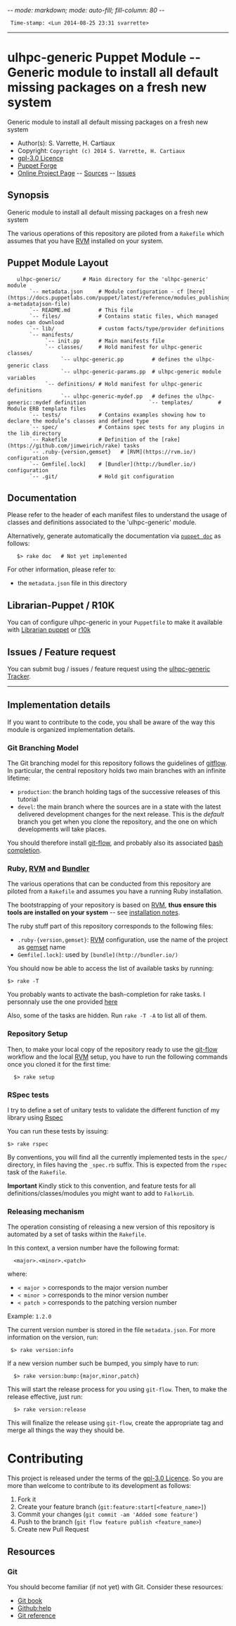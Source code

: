 -*- mode: markdown; mode: auto-fill; fill-column: 80 -*-

     Time-stamp: <Lun 2014-08-25 23:31 svarrette>

-------------------------------------------

# ulhpc-generic Puppet Module -- Generic module to install all default missing packages on a fresh new system

Generic module to install all default missing packages on a fresh new system

* Author(s): S. Varrette, H. Cartiaux
* Copyright: `Copyright (c) 2014 S. Varrette, H. Cartiaux`  
* [gpl-3.0 Licence](LICENSE)
* [Puppet Forge](https://forge.puppetlabs.com/)
* [Online Project Page](https://github.com/ULHPC/puppet-generic)  -- [Sources](https://github.com/ULHPC/puppet-generic) -- [Issues](https://github.com/ULHPC/puppet-generic/issues)

## Synopsis

Generic module to install all default missing packages on a fresh new system

The various operations of this repository are piloted from a `Rakefile` which
assumes that you have [RVM](https://rvm.io/) installed on your system.

## Puppet Module Layout

       ulhpc-generic/       # Main directory for the 'ulhpc-generic' module
           `-- metadata.json     # Module configuration - cf [here](https://docs.puppetlabs.com/puppet/latest/reference/modules_publishing.html#write-a-metadatajson-file)
           `-- README.md         # This file
           `-- files/            # Contains static files, which managed nodes can download
           `-- lib/              # custom facts/type/provider definitions
           `-- manifests/
                `-- init.pp      # Main manifests file
                `-- classes/     # Hold manifest for ulhpc-generic classes/
                     `-- ulhpc-generic.pp         # defines the ulhpc-generic class
                     `-- ulhpc-generic-params.pp  # ulhpc-generic module variables 
                `-- definitions/ # Hold manifest for ulhpc-generic definitions
                     `-- ulhpc-generic-mydef.pp   # defines the ulhpc-generic::mydef definition                    `-- templates/        # Module ERB template files
           `-- tests/            # Contains examples showing how to declare the module’s classes and defined type
           `-- spec/             # Contains spec tests for any plugins in the lib directory
           `-- Rakefile          # Definition of the [rake](https://github.com/jimweirich/rake) tasks
           `-- .ruby-{version,gemset}   # [RVM](https://rvm.io/) configuration
           `-- Gemfile[.lock]    # [Bundler](http://bundler.io/) configuration
           `-- .git/             # Hold git configuration

## Documentation

Please refer to the header of each manifest files to understand the usage of
classes and definitions associated to the 'ulhpc-generic' module.
 
Alternatively, generate automatically the documentation via
[`puppet doc`](http://docs.puppetlabs.com/man/doc.html) as follows:  

       $> rake doc   # Not yet implemented
       
For other information, please refer to:

* the `metadata.json` file in this directory 

## Librarian-Puppet / R10K

You can of configure ulhpc-generic in your `Puppetfile` to make it
available with [Librarian puppet](http://librarian-puppet.com/) or [r10k](https://github.com/adrienthebo/r10k)

## Issues / Feature request

You can submit bug / issues / feature request using the 
[ulhpc-generic Tracker](https://github.com/ULHPC/puppet-generic/issues). 

-------------------------

## Implementation details

If you want to contribute to the code, you shall be aware of the way this module
is organized implementation details.   

### Git Branching Model

The Git branching model for this repository follows the guidelines of
[gitflow](http://nvie.com/posts/a-successful-git-branching-model/).  
In particular, the central repository holds two main branches with an infinite
lifetime:  

* `production`: the branch holding
  tags of the successive releases of this tutorial 
* `devel`: the main branch
  where the sources are in a state with the latest delivered development changes 
  for the next release. This is the *default* branch you get when you clone the
  repository, and the one on which developments will take places.  

You should therefore install [git-flow](https://github.com/nvie/gitflow), and
probably also its associated
[bash completion](https://github.com/bobthecow/git-flow-completion).  

### Ruby, [RVM](https://rvm.io/) and [Bundler](http://bundler.io/)

The various operations that can be conducted from this repository are piloted
from a `Rakefile` and assumes you have a running Ruby installation.

The bootstrapping of your repository is based on [RVM](https://rvm.io/), **thus
ensure this tools are installed on your system** -- see
[installation notes](https://rvm.io/rvm/install).

The ruby stuff part of this repository corresponds to the following files:

* `.ruby-{version,gemset}`: [RVM](https://rvm.io/) configuration, use the name of the
  project as [gemset](https://rvm.io/gemsets) name
* `Gemfile[.lock]`: used by `[bundle](http://bundler.io/)`

You should now be able to access the list of available tasks by running:

	$> rake -T

You probably wants to activate the bash-completion for rake tasks.
I personnaly use the one provided [here](https://github.com/ai/rake-completion)

Also, some of the tasks are hidden. 
Run `rake -T -A` to list all of them. 

### Repository Setup

Then, to make your local copy of the repository ready to use the
[git-flow](https://github.com/nvie/gitflow) workflow and the local
[RVM](https://rvm.io/)  setup, you have to run the following commands once you
cloned it for the first time: 

      $> rake setup 

### RSpec tests

I try to define a set of unitary tests to validate the different function of my
library using [Rspec](http://rspec.info/) 

You can run these tests by issuing:

	$> rake rspec
	
By conventions, you will find all the currently implemented tests in the `spec/`
directory, in files having the `_spec.rb` suffix. This is expected from the
`rspec` task of the `Rakefile`.    

**Important** Kindly stick to this convention, and feature tests for all
  definitions/classes/modules you might want to add to `FalkorLib`. 

### Releasing mechanism

The operation consisting of releasing a new version of this repository is
automated by a set of tasks within the `Rakefile`. 

In this context, a version number have the following format:

      <major>.<minor>.<patch>

where:

* `< major >` corresponds to the major version number
* `< minor >` corresponds to the minor version number
* `< patch >` corresponds to the patching version number

Example: `1.2.0`

The current version number is stored in the file `metadata.json`. 
For more information on the version, run:

     $> rake version:info

If a new  version number such be bumped, you simply have to run:

      $> rake version:bump:{major,minor,patch}

This will start the release process for you using `git-flow`.
Then, to make the release effective, just run:

      $> rake version:release

This will finalize the release using `git-flow`, create the appropriate tag and
merge all things the way they should be. 

# Contributing

This project is released under the terms of the [gpl-3.0 Licence](LICENSE). 
So you are more than welcome to contribute to its development as follows: 

1. Fork it
2. Create your feature branch (`git:feature:start[<feature_name>]`)
3. Commit your changes (`git commit -am 'Added some feature'`)
4. Push to the branch (`git flow feature publish <feature_name>`)
5. Create new Pull Request

## Resources

### Git 

You should become familiar (if not yet) with Git. Consider these resources: 

* [Git book](http://book.git-scm.com/index.html)
* [Github:help](http://help.github.com/mac-set-up-git/)
* [Git reference](http://gitref.org/)

